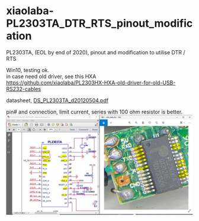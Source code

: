 # xiaolaba-PL2303TA_DTR_RTS_pinout_modification
PL2303TA, (EOL by end of 2020), pinout and modification to utilise DTR / RTS

Win10, testing ok.  
in case need old driver, see this HXA https://github.com/xiaolaba/PL2303HX-HXA-old-driver-for-old-USB-RS232-cables  

datasheet, [DS_PL2303TA_d20120504.pdf](DS_PL2303TA_d20120504.pdf)  

pin# and connection, limit current, series with 100 ohm resistor is better.    
![PL2303TA_mod_DTR_RTS.JPG](PL2303TA_mod_DTR_RTS.JPG)  


